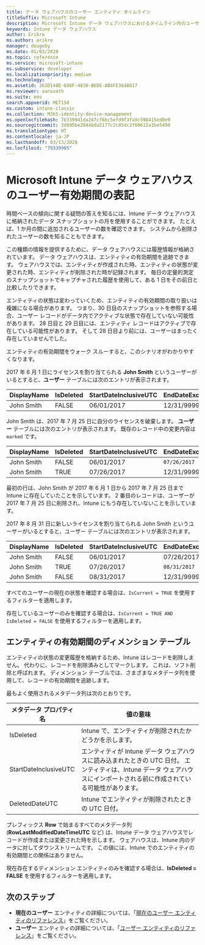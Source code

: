 ```yaml
---
title: データ ウェアハウスのユーザー エンティティ タイムライン
titleSuffix: Microsoft Intune
description: Microsoft Intune データ ウェアハウスにおけるタイムライン内のユーザーの表記方法について説明します。
keywords: Intune データ ウェアハウス
author: Erikre
ms.author: erikre
manager: dougeby
ms.date: 01/03/2020
ms.topic: reference
ms.service: microsoft-intune
ms.subservice: developer
ms.localizationpriority: medium
ms.technology: ''
ms.assetid: 363D148E-688F-4830-B6DE-AB4FE3648817
ms.reviewer: aanavath
ms.suite: ems
search.appverid: MET150
ms.custom: intune-classic
ms.collection: M365-identity-device-management
ms.openlocfilehash: 7b339941da247cf6bc5efd9f3fa9c598415ed0e9
ms.sourcegitcommit: 3d895be2844bda2177c2c85dc2f09612a1be5490
ms.translationtype: HT
ms.contentlocale: ja-JP
ms.lasthandoff: 03/13/2020
ms.locfileid: "79339905"
---
```

# <a name="user-lifetime-representation-in-the-microsoft-intune-data-warehouse"></a>Microsoft Intune データ ウェアハウスのユーザー有効期間の表記

時間ベースの傾向に関する疑問の答えを知るには、Intune データ ウェアハウスに格納されたデータ スナップショットの月を使用することができます。 たとえば、1 か月の間に追加されるユーザーの数を確認できます。 システムから削除されたユーザーの数を知ることもできます。

この種類の情報を提供するために、データ ウェアハウスには履歴情報が格納されています。 データ ウェアハウスは、エンティティの有効期間を追跡できます。 ウェアハウスでは、エンティティが作成された時、エンティティの状態が変更された時、エンティティが削除された時が記録されます。 毎日の定量的測定のスナップショットでキャプチャされた履歴を使用して、ある 1 日をその前日と比較したりできます。

エンティティの状態は変わっていくため、エンティティの有効期間の取り扱いは複雑になる場合があります。 つまり、30 日目のスナップショットを参照する場合、ユーザー レコードがデータ内でアクティブな状態で存在していない可能性があります。 28 日目と 29 日目には、エンティティ レコードはアクティブで存在している可能性があります。 そして 28 日目より前には、ユーザーはまったく存在していませんでした。

エンティティの有効期間をウォーク スルーすると、このシナリオがわかりやすくなります。

2017 年 6 月 1 日にライセンスを割り当てられる **John Smith** というユーザーがいるとすると、**ユーザー** テーブルには次のエントリが表示されます。 
 
| DisplayName | IsDeleted | StartDateInclusiveUTC | EndDateExclusiveUTC | IsCurrent 
| -- | -- | -- | -- | -- |
| John Smith | FALSE | 06/01/2017 | 12/31/9999 | TRUE
 
John Smith は、2017 年 7 月 25 日に自分のライセンスを破棄します。 **ユーザー** テーブルには次のエントリが表示されます。 既存のレコード中の変更内容は `marked` です。 

| DisplayName | IsDeleted | StartDateInclusiveUTC | EndDateExclusiveUTC | IsCurrent 
| -- | -- | -- | -- | -- |
| John Smith | FALSE | 06/01/2017 | `07/26/2017` | `FALSE` 
| John Smith | TRUE | 07/26/2017 | 12/31/9999 | TRUE 

最初の行は、John Smith が 2017 年 6 月 1 日から 2017 年 7 月 25 日まで Intune に存在していたことを示しています。 2 番目のレコードは、ユーザーが 2017 年 7 月 25 日に削除され、Intune にもう存在していないことを示しています。

2017 年 8 月 31 日に新しいライセンスを割り当てられる John Smith というユーザーがいるとすると、ユーザー テーブルには次のエントリが表示されます。
 
| DisplayName | IsDeleted | StartDateInclusiveUTC | EndDateExclusiveUTC | IsCurrent 
| -- | -- | -- | -- | -- |
| John Smith | FALSE | 06/01/2017 | 07/26/2017 | FALSE 
| John Smith | TRUE | 07/26/2017 | `08/31/2017` | `FALSE` 
| John Smith | FALSE | 08/31/2017 | 12/31/9999 | TRUE 
 
すべてのユーザーの現在の状態を確認する場合は、`IsCurrent = TRUE` を使用するフィルターを適用します。 
 
存在しているユーザーのみを確認する場合は、`IsCurrent = TRUE AND IsDeleted = FALSE` を使用するフィルターを適用します。

## <a name="dimension-tables-in-the-entity-lifetime"></a>エンティティの有効期間のディメンション テーブル

エンティティの状態の変更履歴を格納するため、Intune はレコードを削除しません。 代わりに、レコードを削除済みとしてマークします。 これは、ソフト削除と呼ばれます。 ディメンション テーブルでは、さまざまなメタデータ列を使用して、レコードの有効期間を追跡します。 

最もよく使用されるメタデータ列は次のとおりです。 

| メタデータ プロパティ名  | 値の意味 |
|--|--|
| IsDeleted | Intune で、エンティティが削除されたかどうかを示します。 |
| StartDateInclusiveUTC  | エンティティが Intune データ ウェアハウスに読み込まれたときの UTC 日付。 エンティティは、Intune データ ウェアハウスにインポートされる前に作成されている可能性があります。 |
| DeletedDateUTC  | Intune でエンティティが削除されたときの UTC 日付。 |  

プレフィックス **Row** で始まるすべてのメタデータ列 (**RowLastModifiedDateTimeUTC** など) は、Intune データ ウェアハウスでレコードが作成または変更された時を示します。 ウェアハウスは、Intune 内のデータに対してダウンストリームです。 この値には、Intune でのエンティティの有効期間との関係はありません。  
 
現在存在するディメンション エンティティのみを確認する場合は、**IsDeleted = FALSE** を使用するフィルターを適用します。

## <a name="next-steps"></a>次のステップ

- **現在のユーザー** エンティティの詳細については、「[現在のユーザー エンティティのリファレンス](reports-ref-data-model.md)」をご覧ください。
- **ユーザー** エンティティの詳細については、「[ユーザー エンティティのリファレンス](reports-ref-user.md)」をご覧ください。
